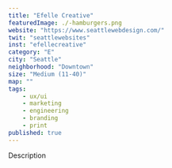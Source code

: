 ```yaml
---
title: "Efelle Creative"
featuredImage: ./-hamburgers.png
website: "https://www.seattlewebdesign.com/"
twit: "seattlewebsites"
inst: "efellecreative"
category: "E"
city: "Seattle"
neighborhood: "Downtown"
size: "Medium (11-40)"
map: ""
tags:
    - ux/ui
    - marketing
    - engineering
    - branding
    - print
published: true
---
```


Description
